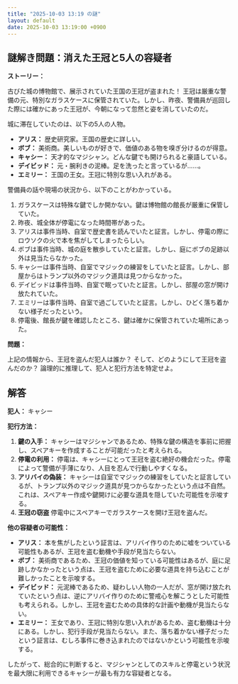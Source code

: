 ```yaml
---
title: "2025-10-03 13:19 の謎"
layout: default
date: 2025-10-03 13:19:00 +0900
---
```

## 謎解き問題：消えた王冠と5人の容疑者

**ストーリー：**

古びた城の博物館で、展示されていた王国の王冠が盗まれた！ 王冠は厳重な警備の元、特別なガラスケースに保管されていた。しかし、昨夜、警備員が巡回した際には確かにあった王冠が、今朝になって忽然と姿を消していたのだ。

城に滞在していたのは、以下の5人の人物。

*   **アリス：** 歴史研究家。王国の歴史に詳しい。
*   **ボブ：** 美術商。美しいものが好きで、価値のある物を嗅ぎ分けるのが得意。
*   **キャシー：** 天才的なマジシャン。どんな鍵でも開けられると豪語している。
*   **デイビッド：** 元・腕利きの泥棒。足を洗ったと言っているが……。
*   **エミリー：** 王国の王女。王冠に特別な思い入れがある。

警備員の話や現場の状況から、以下のことがわかっている。

1.  ガラスケースは特殊な鍵でしか開かない。鍵は博物館の館長が厳重に保管していた。
2.  昨夜、城全体が停電になった時間帯があった。
3.  アリスは事件当時、自室で歴史書を読んでいたと証言。しかし、停電の際にロウソクの火で本を焦がしてしまったらしい。
4.  ボブは事件当時、城の庭を散歩していたと証言。しかし、庭にボブの足跡以外は見当たらなかった。
5.  キャシーは事件当時、自室でマジックの練習をしていたと証言。しかし、部屋からはトランプ以外のマジック道具は見つからなかった。
6.  デイビッドは事件当時、自室で眠っていたと証言。しかし、部屋の窓が開け放たれていた。
7.  エミリーは事件当時、自室で過ごしていたと証言。しかし、ひどく落ち着かない様子だったという。
8. 停電後、館長が鍵を確認したところ、鍵は確かに保管されていた場所にあった。

**問題：**

上記の情報から、王冠を盗んだ犯人は誰か？ そして、どのようにして王冠を盗んだのか？ 論理的に推理して、犯人と犯行方法を特定せよ。

## 解答

**犯人：** キャシー

**犯行方法：**

1.  **鍵の入手：** キャシーはマジシャンであるため、特殊な鍵の構造を事前に把握し、スペアキーを作成することが可能だったと考えられる。
2.  **停電の利用：** 停電は、キャシーにとって王冠を盗む絶好の機会だった。停電によって警備が手薄になり、人目を忍んで行動しやすくなる。
3.  **アリバイの偽装：** キャシーは自室でマジックの練習をしていたと証言しているが、トランプ以外のマジック道具が見つからなかったという点は不自然。これは、スペアキー作成や鍵開けに必要な道具を隠していた可能性を示唆する。
4. **王冠の窃盗** 停電中にスペアキーでガラスケースを開け王冠を盗んだ。

**他の容疑者の可能性：**

*   **アリス：** 本を焦がしたという証言は、アリバイ作りのために嘘をついている可能性もあるが、王冠を盗む動機や手段が見当たらない。
*   **ボブ：** 美術商であるため、王冠の価値を知っている可能性はあるが、庭に足跡しかなかったという点は、王冠を盗むために必要な道具を持ち込むことが難しかったことを示唆する。
*   **デイビッド：** 元泥棒であるため、疑わしい人物の一人だが、窓が開け放たれていたという点は、逆にアリバイ作りのために警戒心を解こうとした可能性も考えられる。しかし、王冠を盗むための具体的な計画や動機が見当たらない。
*   **エミリー：** 王女であり、王冠に特別な思い入れがあるため、盗む動機は十分にある。しかし、犯行手段が見当たらない。また、落ち着かない様子だったという証言は、むしろ事件に巻き込まれたのではないかという可能性を示唆する。

したがって、総合的に判断すると、マジシャンとしてのスキルと停電という状況を最大限に利用できるキャシーが最も有力な容疑者となる。
